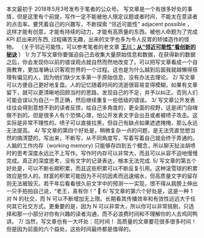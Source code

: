 本文最初于 2018年5月3号发布于笔者的公众号。
写文章是一个有很多好处的事情，但是这里有个前提，写作一定不能被他人限定议题或者时间，不能太在意读者的点击率。要凭着自己的兴趣写，不断探索 “邻近可能性” adjacent possible ，这样才能有创意，才能有持续的动力，才能有高质量的东西。被他人命题为了完成 KPI 赶出来的东西, 过程痛苦无趣，出来的文字也多为令人反胃的矫揉造作的怪物。
（关于邻近可能性，可以参考笔者的老文章 **[王川：从“邻近可能性”看创新的秘诀](https://chuan.us/archives/<https:/chuan.us/archives/385>)** ）
1/ 为了写文章你要强迫自己去收集大量原始信息和数据，在获得新的数据之后，你会发现你以前的错误观点就自然而然地改变了。可以把写文章看成一个自我教育，更加准确认识客观世界的一个过程。这也是为什么越到后面我就越懒得搭理有偏见的人，因为他们缺少太多第一手原始信息，没有办法去理论。
2/ 写文章可以方便自己更好地复盘。人的记忆随着时间的流逝很容易变得模糊，如果有文章留下，就可以更清晰地回顾当时的思路，发现自己的不足，并予以纠正。否则人们可能会误以为自己一贯正确，然后继续重复一些低级的错误。
3/ 写文章公开发表往往会得到意想不到的读者反馈，给自己多角度的，更全面的视野，这是闭门自嗨做不到的。但是很多人有个恐惧心理，怕公开发表文字会出丑或者被喷子攻击。这实际是非常不理性的。喷子可以直接拉黑，但自己有缺点如果遮遮掩掩，那么永远无法提高。
4/ 写文章的第四个好处是，稍微复杂一点的问题，是无法凭直觉想当然的搞清楚的，写出来，不断写，从不同角度写，写着写着自己就会终于弄通的。人脑的工作内存（working memory) 只能够存四到五个概念，所以聊天扯淡胡喷时的思考深度永远比不上写作。写作时内存可以非常大，而且可以从容不迫地慢慢完成。真正的深度思考，没有文字的记录表达，根本无法完成.
5/ 写文章的第五个好处是，可以不断长期积累，而且这些积累可以不断反复引用。这种滚雪球的积累效应是惊人的。财富的积累可能因为不可抗因素而迅速缩水，但高质量文字的留存则无法被毁灭。若干年后看看很久前文字中的预测一一实现，恨不得从肩膀上伸出一只手拍拍自己说，“老王，真有你！” 🙂
6/ 写文章的第六个好处是，这是一种 1 对 N 的社交，而 N 可以不断增加无上限。长期看其传播效率和有效性远远大于任何其它社交方式。更重要的是，因为 N 可以非常大，所以你可以非常挑剔，只选择和那一小部分对你有兴趣的读者沟通，而不必浪费时间和不理解你的人去鸡同鸭讲。
7/ 当然，写文章也有一大坏处：花时间！ 高质量的文章要花很多很多时间！但是因为前面的六个益处，这些时间最终都是值得的。
